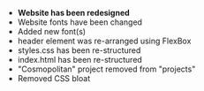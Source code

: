 - **Website has been redesigned**
- Website fonts have been changed
- Added new font(s)
- header element was re-arranged using FlexBox 
- styles.css has been re-structured
- index.html has been re-structured
- "Cosmopolitan" project removed from "projects"
- Removed CSS bloat
